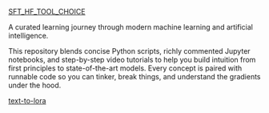 [SFT_HF_TOOL_CHOICE](https://github.com/samugit83/TheGradientPath/tree/master)

A curated learning journey through modern machine learning and artificial intelligence.

This repository blends concise Python scripts, richly commented Jupyter notebooks, and step-by-step video tutorials to help you build intuition from first principles to state-of-the-art models. Every concept is paired with runnable code so you can tinker, break things, and understand the gradients under the hood.

[text-to-lora](https://github.com/SakanaAI/text-to-lora)

